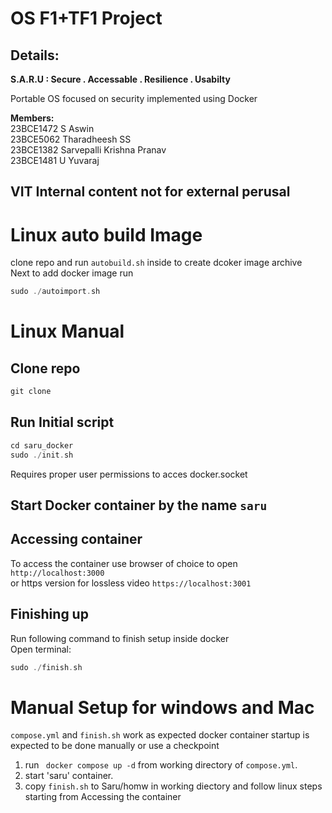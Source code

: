 # OS F1+TF1 Project 
## Details: 
**S.A.R.U : Secure . Accessable . Resilience . Usabilty**

Portable OS focused on security implemented using Docker

**Members:**<br>
23BCE1472 S Aswin<br>
23BCE5062 Tharadheesh SS<br>
23BCE1382 Sarvepalli Krishna Pranav<br>
23BCE1481 U Yuvaraj<br>

## VIT Internal content not for external perusal

# Linux auto build Image
clone repo and run ```autobuild.sh``` inside to create dcoker image archive<br>
Next to add docker image run
```c
sudo ./autoimport.sh
```

# Linux Manual
## Clone repo
```c
git clone 
```
## Run Initial script
```c
cd saru_docker
sudo ./init.sh
```
Requires proper user permissions to acces docker.socket

## Start Docker container by the name ```saru```

## Accessing container
To access the container use browser of choice to open
```http://localhost:3000```<br>
or https version for lossless video
```https://localhost:3001```

## Finishing up
Run following command to finish setup inside docker<br>
Open terminal:
```c
sudo ./finish.sh
```

# Manual Setup for windows and Mac
```compose.yml``` and ```finish.sh``` work as expected docker container startup is expected to be done manually or use a checkpoint<br>
1. run ``` docker compose up -d``` from working directory of ```compose.yml```.<br>
2. start 'saru' container.<br>
3. copy ```finish.sh``` to Saru/homw in working diectory and follow linux steps starting from  Accessing the container 




